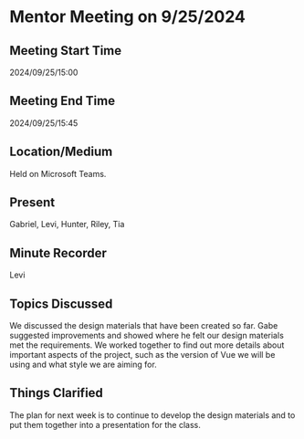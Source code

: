 # Mentor Meeting on 9/25/2024

## Meeting Start Time

2024/09/25/15:00

## Meeting End Time

2024/09/25/15:45

## Location/Medium

Held on Microsoft Teams.

## Present

Gabriel, Levi, Hunter, Riley, Tia

## Minute Recorder

Levi

## Topics Discussed

We discussed the design materials that have been created so far. Gabe suggested improvements and showed where he felt our
design materials met the requirements. We worked together to find out more details about important aspects of the project,
such as the version of Vue we will be using and what style we are aiming for.

## Things Clarified

The plan for next week is to continue to develop the design materials and to put them together into a presentation for the
class.

